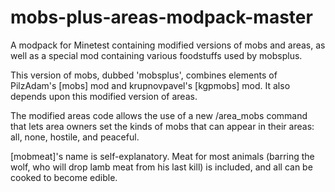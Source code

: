 mobs-plus-areas-modpack-master
==============================

A modpack for Minetest containing modified versions of mobs and areas, 
as well as a special mod containing various foodstuffs used by mobsplus.

This version of mobs, dubbed 'mobsplus', combines elements of PilzAdam's [mobs] mod 
and krupnovpavel's [kgpmobs] mod.  It also depends upon this modified version of areas.

The modified areas code allows the use of a new /area_mobs command that lets area owners 
set the kinds of mobs that can appear in their areas: all, none, hostile, and peaceful.

[mobmeat]'s name is self-explanatory.  Meat for most animals (barring the wolf, who will
drop lamb meat from his last kill) is included, and all can be cooked to become edible.
